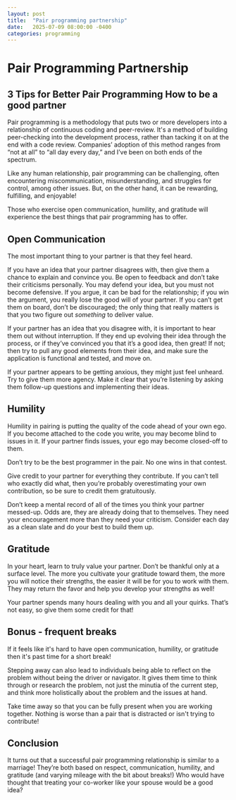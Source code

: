 ```yaml
---
layout: post
title:  "Pair programming partnership"
date:   2025-07-09 08:00:00 -0400
categories: programming
---
```

# Pair Programming Partnership

## 3 Tips for Better Pair Programming How to be a good partner

Pair programming is a methodology that puts two or more developers into a relationship of continuous coding and peer-review. It's a method of building peer-checking into the development process, rather than tacking it on at the end with a code review. Companies’ adoption of this method ranges from “not at all” to “all day every day,” and I’ve been on both ends of the spectrum.

Like any human relationship, pair programming can be challenging, often encountering miscommunication, misunderstanding, and struggles for control, among other issues. But, on the other hand, it can be rewarding, fulfilling, and enjoyable\!

Those who exercise open communication, humility, and gratitude will experience the best things that pair programming has to offer.

## Open Communication

The most important thing to your partner is that they feel heard.

If you have an idea that your partner disagrees with, then give them a chance to explain and convince you. Be open to feedback and don’t take their criticisms personally. You may defend your idea, but you must not become defensive. If you argue, it can be bad for the relationship; if you win the argument, you really lose the good will of your partner. If you can’t get them on board, don’t be discouraged; the only thing that really matters is that you two figure out *something* to deliver value.

If your partner has an idea that you disagree with, it is important to hear them out without interruption. If they end up evolving their idea through the process, or if they’ve convinced you that it’s a good idea, then great\! If not; then try to pull any good elements from their idea, and make sure the application is functional and tested, and move on.

If your partner appears to be getting anxious, they might just feel unheard. Try to give them more agency. Make it clear that you’re listening by asking them follow-up questions and implementing their ideas.

## Humility

Humility in pairing is putting the quality of the code ahead of your own ego. If you become attached to the code you write, you may become blind to issues in it. If your partner finds issues, your ego may become closed-off to them.

Don’t try to be the best programmer in the pair. No one wins in that contest.

Give credit to your partner for everything they contribute. If you can’t tell who exactly did what, then you’re probably overestimating your own contribution, so be sure to credit them gratuitously.

Don’t keep a mental record of all of the times you think your partner messed-up. Odds are, they are already doing that to themselves. They need your encouragement more than they need your criticism. Consider each day as a clean slate and do your best to build them up.

## Gratitude

In your heart, learn to truly value your partner. Don’t be thankful only at a surface level. The more you cultivate your gratitude toward them, the more you will notice their strengths, the easier it will be for you to work with them. They may return the favor and help you develop your strengths as well\!

Your partner spends many hours dealing with you and all your quirks. That’s not easy, so give them some credit for that\!

## Bonus - frequent breaks

If it feels like it's hard to have open communication, humility, or gratitude then it's past time for a short break\!

Stepping away can also lead to individuals being able to reflect on the problem without being the driver or navigator. It gives them time to think through or research the problem, not just the minutia of the current step, and think more holistically about the problem and the issues at hand.

Take time away so that you can be fully present when you are working together. Nothing is worse than a pair that is distracted or isn't trying to contribute\!

## Conclusion

It turns out that a successful pair programming relationship is similar to a marriage\! They’re both based on respect, communication, humility, and gratitude (and varying mileage with the bit about breaks\!) Who would have thought that treating your co-worker like your spouse would be a good idea?

